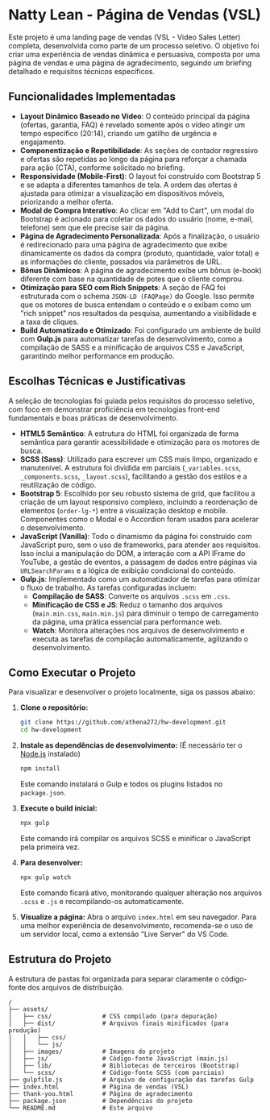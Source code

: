 # Natty Lean - Página de Vendas (VSL)

Este projeto é uma landing page de vendas (VSL - Video Sales Letter) completa, desenvolvida como parte de um processo seletivo. O objetivo foi criar uma experiência de vendas dinâmica e persuasiva, composta por uma página de vendas e uma página de agradecimento, seguindo um briefing detalhado e requisitos técnicos específicos.

## Funcionalidades Implementadas

-   **Layout Dinâmico Baseado no Vídeo**: O conteúdo principal da página (ofertas, garantia, FAQ) é revelado somente após o vídeo atingir um tempo específico (20:14), criando um gatilho de urgência e engajamento.
-   **Componentização e Repetibilidade**: As seções de contador regressivo e ofertas são repetidas ao longo da página para reforçar a chamada para ação (CTA), conforme solicitado no briefing.
-   **Responsividade (Mobile-First)**: O layout foi construído com Bootstrap 5 e se adapta a diferentes tamanhos de tela. A ordem das ofertas é ajustada para otimizar a visualização em dispositivos móveis, priorizando a melhor oferta.
-   **Modal de Compra Interativo**: Ao clicar em "Add to Cart", um modal do Bootstrap é acionado para coletar os dados do usuário (nome, e-mail, telefone) sem que ele precise sair da página.
-   **Página de Agradecimento Personalizada**: Após a finalização, o usuário é redirecionado para uma página de agradecimento que exibe dinamicamente os dados da compra (produto, quantidade, valor total) e as informações do cliente, passados via parâmetros de URL.
-   **Bônus Dinâmicos**: A página de agradecimento exibe um bônus (e-book) diferente com base na quantidade de potes que o cliente comprou.
-   **Otimização para SEO com Rich Snippets**: A seção de FAQ foi estruturada com o schema `JSON-LD (FAQPage)` do Google. Isso permite que os motores de busca entendam o conteúdo e o exibam como um "rich snippet" nos resultados da pesquisa, aumentando a visibilidade e a taxa de cliques.
-   **Build Automatizado e Otimizado**: Foi configurado um ambiente de build com **Gulp.js** para automatizar tarefas de desenvolvimento, como a compilação de SASS e a minificação de arquivos CSS e JavaScript, garantindo melhor performance em produção.

## Escolhas Técnicas e Justificativas

A seleção de tecnologias foi guiada pelos requisitos do processo seletivo, com foco em demonstrar proficiência em tecnologias front-end fundamentais e boas práticas de desenvolvimento.

-   **HTML5 Semântico**: A estrutura do HTML foi organizada de forma semântica para garantir acessibilidade e otimização para os motores de busca.
-   **SCSS (Sass)**: Utilizado para escrever um CSS mais limpo, organizado e manutenível. A estrutura foi dividida em parciais (`_variables.scss`, `_components.scss`, `_layout.scss`), facilitando a gestão dos estilos e a reutilização de código.
-   **Bootstrap 5**: Escolhido por seu robusto sistema de grid, que facilitou a criação de um layout responsivo complexo, incluindo a reordenação de elementos (`order-lg-*`) entre a visualização desktop e mobile. Componentes como o Modal e o Accordion foram usados para acelerar o desenvolvimento.
-   **JavaScript (Vanilla)**: Todo o dinamismo da página foi construído com JavaScript puro, sem o uso de frameworks, para atender aos requisitos. Isso inclui a manipulação do DOM, a interação com a API IFrame do YouTube, a gestão de eventos, a passagem de dados entre páginas via `URLSearchParams` e a lógica de exibição condicional do conteúdo.
-   **Gulp.js**: Implementado como um automatizador de tarefas para otimizar o fluxo de trabalho. As tarefas configuradas incluem:
    -   **Compilação de SASS**: Converte os arquivos `.scss` em `.css`.
    -   **Minificação de CSS e JS**: Reduz o tamanho dos arquivos (`main.min.css`, `main.min.js`) para diminuir o tempo de carregamento da página, uma prática essencial para performance web.
    -   **Watch**: Monitora alterações nos arquivos de desenvolvimento e executa as tarefas de compilação automaticamente, agilizando o desenvolvimento.

## Como Executar o Projeto

Para visualizar e desenvolver o projeto localmente, siga os passos abaixo:

1.  **Clone o repositório:**
    ```bash
    git clone https://github.com/athena272/hw-development.git
    cd hw-development
    ```

2.  **Instale as dependências de desenvolvimento:**
    (É necessário ter o [Node.js](https://nodejs.org/) instalado)
    ```bash
    npm install
    ```
    Este comando instalará o Gulp e todos os plugins listados no `package.json`.

3.  **Execute o build inicial:**
    ```bash
    npx gulp
    ```
    Este comando irá compilar os arquivos SCSS e minificar o JavaScript pela primeira vez.

4.  **Para desenvolver:**
    ```bash
    npx gulp watch
    ```
    Este comando ficará ativo, monitorando qualquer alteração nos arquivos `.scss` e `.js` e recompilando-os automaticamente.

5.  **Visualize a página:**
    Abra o arquivo `index.html` em seu navegador. Para uma melhor experiência de desenvolvimento, recomenda-se o uso de um servidor local, como a extensão "Live Server" do VS Code.

## Estrutura do Projeto

A estrutura de pastas foi organizada para separar claramente o código-fonte dos arquivos de distribuição.

```
/
├── assets/
│   ├── css/              # CSS compilado (para depuração)
│   ├── dist/             # Arquivos finais minificados (para produção)
│   │   ├── css/
│   │   └── js/
│   ├── images/           # Imagens do projeto
│   ├── js/               # Código-fonte JavaScript (main.js)
│   ├── lib/              # Bibliotecas de terceiros (Bootstrap)
│   └── scss/             # Código-fonte SCSS (com parciais)
├── gulpfile.js           # Arquivo de configuração das tarefas Gulp
├── index.html            # Página de vendas (VSL)
├── thank-you.html        # Página de agradecimento
├── package.json          # Dependências do projeto
└── README.md             # Este arquivo
```

